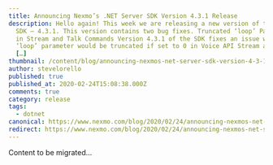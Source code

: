 ```yaml
---
title: Announcing Nexmo’s .NET Server SDK Version 4.3.1 Release
description: Hello again! This week we are releasing a new version of the .NET
  SDK – 4.3.1. This version contains two bug fixes. Truncated ‘loop’ Parameter
  in Stream and Talk Commands Version 4.3.1 of the SDK fixes an issue where the
  ‘loop’ parameter would be truncated if set to 0 in Voice API Stream and Talk
  […]
thumbnail: /content/blog/announcing-nexmos-net-server-sdk-version-4-3-1-release-dr/E_Dotnet-SDK-Update_1200x600.png
author: stevelorello
published: true
published_at: 2020-02-24T15:08:38.000Z
comments: true
category: release
tags:
  - dotnet
canonical: https://www.nexmo.com/blog/2020/02/24/announcing-nexmos-net-server-sdk-version-4-3-1-release-dr
redirect: https://www.nexmo.com/blog/2020/02/24/announcing-nexmos-net-server-sdk-version-4-3-1-release-dr
---
```


Content to be migrated...
